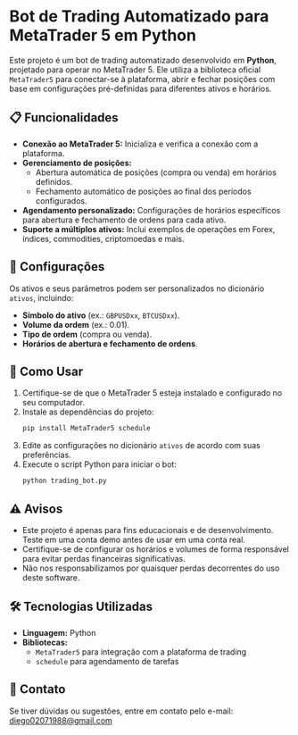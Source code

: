 # Bot de Trading Automatizado para MetaTrader 5 em Python

Este projeto é um bot de trading automatizado desenvolvido em **Python**, projetado para operar no MetaTrader 5. Ele utiliza a biblioteca oficial `MetaTrader5` para conectar-se à plataforma, abrir e fechar posições com base em configurações pré-definidas para diferentes ativos e horários.

## 📋 Funcionalidades

- **Conexão ao MetaTrader 5:** Inicializa e verifica a conexão com a plataforma.
- **Gerenciamento de posições:** 
  - Abertura automática de posições (compra ou venda) em horários definidos.
  - Fechamento automático de posições ao final dos períodos configurados.
- **Agendamento personalizado:** Configurações de horários específicos para abertura e fechamento de ordens para cada ativo.
- **Suporte a múltiplos ativos:** Inclui exemplos de operações em Forex, índices, commodities, criptomoedas e mais.

## 🔧 Configurações

Os ativos e seus parâmetros podem ser personalizados no dicionário `ativos`, incluindo:

- **Símbolo do ativo** (ex.: `GBPUSDxx`, `BTCUSDxx`).
- **Volume da ordem** (ex.: 0.01).
- **Tipo de ordem** (compra ou venda).
- **Horários de abertura e fechamento de ordens**.

## 🚀 Como Usar

1. Certifique-se de que o MetaTrader 5 esteja instalado e configurado no seu computador.
2. Instale as dependências do projeto:
   ```bash
   pip install MetaTrader5 schedule
   ```
3. Edite as configurações no dicionário `ativos` de acordo com suas preferências.
4. Execute o script Python para iniciar o bot:
   ```bash
   python trading_bot.py
   ```

## ⚠️ Avisos

- Este projeto é apenas para fins educacionais e de desenvolvimento. Teste em uma conta demo antes de usar em uma conta real.
- Certifique-se de configurar os horários e volumes de forma responsável para evitar perdas financeiras significativas.
- Não nos responsabilizamos por quaisquer perdas decorrentes do uso deste software.

## 🛠 Tecnologias Utilizadas

- **Linguagem:** Python
- **Bibliotecas:** 
  - `MetaTrader5` para integração com a plataforma de trading
  - `schedule` para agendamento de tarefas

## 📩 Contato

Se tiver dúvidas ou sugestões, entre em contato pelo e-mail: diego02071988@gmail.com

